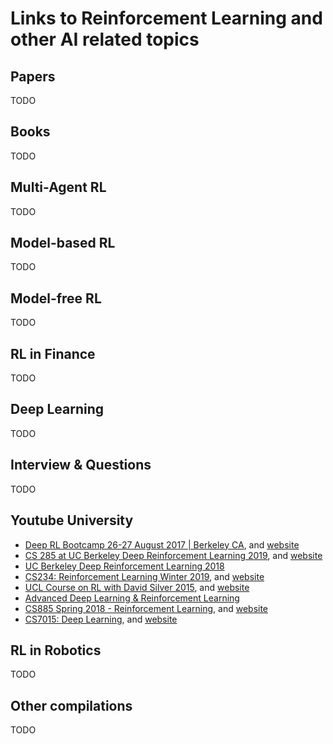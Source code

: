 # Links to Reinforcement Learning and other AI related topics

## Papers
TODO

## Books
TODO

## Multi-Agent RL
TODO

## Model-based RL
TODO

## Model-free RL
TODO

## RL in Finance
TODO

## Deep Learning
TODO

## Interview & Questions
TODO

## Youtube University
- [Deep RL Bootcamp 26-27 August 2017 | Berkeley CA](https://www.youtube.com/playlist?list=PLAdk-EyP1ND8MqJEJnSvaoUShrAWYe51U), and [website](https://sites.google.com/view/deep-rl-bootcamp/)
- [CS 285 at UC Berkeley Deep Reinforcement Learning 2019](https://www.youtube.com/playlist?list=PLkFD6_40KJIwhWJpGazJ9VSj9CFMkb79A), and [website](http://rail.eecs.berkeley.edu/deeprlcourse/)
- [UC Berkeley Deep Reinforcement Learning 2018](https://www.youtube.com/playlist?list=PLkFD6_40KJIxJMR-j5A1mkxK26gh_qg37)
- [CS234: Reinforcement Learning Winter 2019](https://www.youtube.com/playlist?list=PLoROMvodv4rOSOPzutgyCTapiGlY2Nd8u), and [website](http://web.stanford.edu/class/cs234/index.html)
- [UCL Course on RL with David Silver 2015](https://www.youtube.com/playlist?list=PLqYmG7hTraZDM-OYHWgPebj2MfCFzFObQ), and [website](https://www.davidsilver.uk/teaching/)
- [Advanced Deep Learning & Reinforcement Learning](https://www.youtube.com/playlist?list=PLqYmG7hTraZDNJre23vqCGIVpfZ_K2RZs)
- [CS885 Spring 2018 - Reinforcement Learning](https://www.youtube.com/playlist?list=PLdAoL1zKcqTXFJniO3Tqqn6xMBBL07EDc), and [website](https://cs.uwaterloo.ca/~ppoupart/teaching/cs885-spring18/)
- [CS7015: Deep Learning](https://www.youtube.com/playlist?list=PLyqSpQzTE6M9gCgajvQbc68Hk_JKGBAYT), and [website](https://www.cse.iitm.ac.in/~miteshk/CS7015.html)

## RL in Robotics
TODO

## Other compilations
TODO
